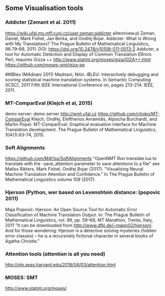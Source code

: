 
## Some Visualisation tools

### Addicter (Zemant et al. 2011)
https://wiki.ufal.ms.mff.cuni.cz/user:zeman:addicter
alitextview.pl
Zeman, Daniel, Mark Fishel, Jan Berka, and Ondřej Bojar. Addicter: What Is Wrong with My Translations? The Prague Bulletin of Mathematical Linguistics, 96:79–88, 2011.
DOI: https://doi.org/10.2478/v10108-011-0013-2
Addicter, a tool for Automatic Detection and DIsplay of Common Translation ERrors
Perl, requires Gizza ++
http://www.statmt.org/moses/giza/GIZA++.html
https://github.com/moses-smt/giza-pp

##IBleu (MAdnani 2011)
Madnani, Nitin. iBLEU: Interactively debugging and scoring statistical machine translation systems. In Semantic Computing (ICSC), 2011 Fifth IEEE International Conference on, pages 213–214. IEEE, 2011.

### MT-ComparEval (Klejch et al, 2015)
demo server: demo server http://wmt.ufal.cz
https://github.com/choko/MT-ComparEval
Klejch, Ondřej, Eleftherios Avramidis, Aljoscha Burchardt, and Martin Popel. MT-ComparEval: Graphical evaluation interface for Machine Translation development. The Prague Bulletin of Mathematical Linguistics, 104(1):63–74, 2015.

### Soft Alignments
https://github.com/M4t1ss/SoftAlignments
"OpenNMT Run translate.lua to translate with the -save_attention parameter to save attentions to a file"
see Matīss Rikters, Mark Fishel, Ondřej Bojar (2017). "Visualizing Neural Machine Translation Attention and Confidence." 
In The Prague Bulletin of Mathematical Linguistics volume 109 (2017).

### Hjerson (Python, wer based on Levenshtein distance: (popovic 2011)
Maja Popović: Hjerson: An Open Source Tool for Automatic Error Classification of Machine Translation Output.
In: The Prague Bulletin of Mathematical Linguistics, vol. 96, pp. 59–68; MT Marathon, Trento, Italy, 2011
"It can be downloaded from http://www.dfki.de/~mapo02/hjerson/. And for those wondering: 
Hjerson is a detective solving mysteries (hidden error classes) – he is a recursively fictional character
in several books of Agatha Christie."


### Attention tools (attention is all you need) 
http://nlp.seas.harvard.edu/2018/04/03/attention.html


###  MOSES: SMT
http://www.statmt.org/moses/

